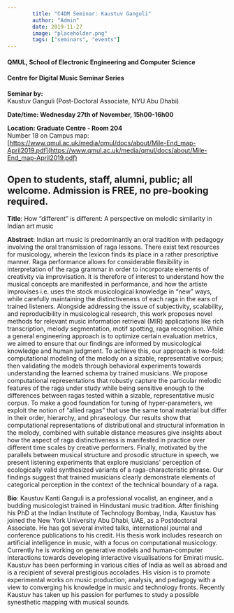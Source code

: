 ```yaml
---
        title: "C4DM Seminar: Kaustuv Ganguli"
        author: "Admin"
        date: 2019-11-27
        image: "placeholder.png"
        tags: ["seminars", "events"]
---
```


#### QMUL, School of Electronic Engineering and Computer Science

#### Centre for Digital Music Seminar Series

**Seminar by:**   
    Kaustuv Ganguli (Post-Doctoral Associate, NYU Abu Dhabi)  

**Date/time: Wednesday 27th of November, 15h00-16h00**

**Location: Graduate Centre - Room 204**  
Number 18 on Campus map: [https://www.qmul.ac.uk/media/qmul/docs/about/Mile-End_map-April2019.pdf](https://www.qmul.ac.uk/media/qmul/docs/about/Mile-End_map-April2019.pdf)

Open to students, staff, alumni, public; all welcome.
Admission is FREE, no pre-booking required.
-----------------

<b>Title</b>: How “different” is different: A perspective on melodic similarity in Indian art music

<b>Abstract</b>:
Indian art music is predominantly an oral tradition with pedagogy involving the oral transmission of raga lessons. There exist text resources for musicology, wherein the lexicon finds its place in a rather prescriptive manner. Raga performance allows for considerable flexibility in interpretation of the raga grammar in order to incorporate elements of creativity via improvisation. It is therefore of interest to understand how the musical concepts are manifested in performance, and how the artiste improvises i.e. uses the stock musicological knowledge in “new” ways, while carefully maintaining the distinctiveness of each raga in the ears of trained listeners. Alongside addressing the issue of subjectivity, scalability, and reproducibility in musicological research, this work proposes novel methods for relevant music information retrieval (MIR) applications like rich transcription, melody segmentation, motif spotting, raga recognition. While a general engineering approach is to optimize certain evaluation metrics, we aimed to ensure that our findings are informed by musicological knowledge and human judgment. To achieve this, our approach is two-fold: computational modeling of the melody on a sizable, representative corpus; then validating the models through behavioral experiments towards understanding the learned schema by trained musicians. We propose computational representations that robustly capture the particular melodic features of the raga under study while being sensitive enough to the differences between ragas tested within a sizable, representative music corpus. To make a good foundation for tuning of hyper-parameters, we exploit the notion of “allied ragas” that use the same tonal material but differ in their order, hierarchy, and phraseology. Our results show that computational representations of distributional and structural information in the melody, combined with suitable distance measures give insights about how the aspect of raga distinctiveness is manifested in practice over different time scales by creative performers. Finally, motivated by the parallels between musical structure and prosodic structure in speech, we present listening experiments that explore musicians’ perception of ecologically valid synthesized variants of a raga-characteristic phrase. Our findings suggest that trained musicians clearly demonstrate elements of categorical perception in the context of the technical boundary of a raga.

<b>Bio</b>:
Kaustuv Kanti Ganguli is a professional vocalist, an engineer, and a budding musicologist trained in Hindustani music tradition. After finishing his PhD at the Indian Institute of Technology Bombay, India, Kaustuv has joined the New York University Abu Dhabi, UAE, as a Postdoctoral Associate. He has got several invited talks, international journal and conference publications to his credit. His thesis work includes research on artificial intelligence in music, with a focus on computational musicology. Currently he is working on generative models and human-computer interactions towards developing interactive visualisations for Emirati music. Kaustuv has been performing in various cities of India as well as abroad and is a recipient of several prestigious accolades. His vision is to promote experimental works on music production, analysis, and pedagogy with a view to converging his knowledge in music and technology fronts. Recently Kaustuv has taken up his passion for perfumes to study a possible synesthetic mapping with musical sounds.
